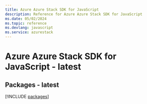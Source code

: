 ```yaml
---
title: Azure Azure Stack SDK for JavaScript
description: Reference for Azure Azure Stack SDK for JavaScript
ms.date: 05/02/2024
ms.topic: reference
ms.devlang: javascript
ms.service: azurestack
---
```

# Azure Azure Stack SDK for JavaScript - latest
## Packages - latest
[!INCLUDE [packages](azure-stack-index.md)]